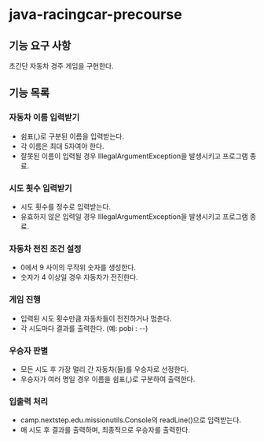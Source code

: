 # java-racingcar-precourse


## 기능 요구 사항
초간단 자동차 경주 게임을 구현한다.


## 기능 목록

### 자동차 이름 입력받기

- 쉼표(,)로 구분된 이름을 입력받는다.
- 각 이름은 최대 5자여야 한다.
- 잘못된 이름이 입력될 경우 IllegalArgumentException을 발생시키고 프로그램 종료.

### 시도 횟수 입력받기

- 시도 횟수를 정수로 입력받는다.
- 유효하지 않은 입력일 경우 IllegalArgumentException을 발생시키고 프로그램 종료.

### 자동차 전진 조건 설정

- 0에서 9 사이의 무작위 숫자를 생성한다.
- 숫자가 4 이상일 경우 자동차가 전진한다.

### 게임 진행

- 입력된 시도 횟수만큼 자동차들이 전진하거나 멈춘다.
- 각 시도마다 결과를 출력한다. (예: pobi : --)

### 우승자 판별

- 모든 시도 후 가장 멀리 간 자동차(들)를 우승자로 선정한다.
- 우승자가 여러 명일 경우 이름을 쉼표(,)로 구분하여 출력한다.

### 입출력 처리

- camp.nextstep.edu.missionutils.Console의 readLine()으로 입력받는다.
- 매 시도 후 결과를 출력하며, 최종적으로 우승자를 출력한다.